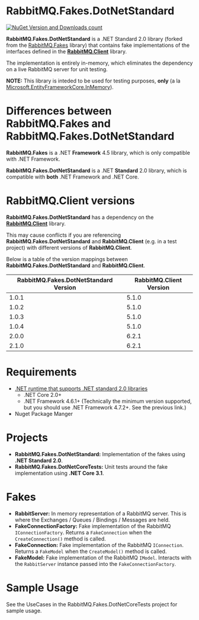 # RabbitMQ.Fakes.DotNetStandard

[![NuGet Version and Downloads count](https://buildstats.info/nuget/RabbitMQ.Fakes.DotNetStandard)](https://www.nuget.org/packages/RabbitMQ.Fakes.DotNetStandard)

__RabbitMQ.Fakes.DotNetStandard__ is a .NET Standard 2.0 library (forked from the [RabbitMQ.Fakes](https://github.com/Parametric/RabbitMQ.Fakes) library) that contains fake implementations of the interfaces defined in the __[RabbitMQ.Client](https://github.com/rabbitmq/rabbitmq-dotnet-client)__ library.

The implementation is entirely in-memory, which eliminates the dependency on a live RabbitMQ server for unit testing.

__NOTE:__ This library is inteded to be used for testing purposes, __only__ (a la [Microsoft.EntityFrameworkCore.InMemory](https://www.nuget.org/packages/Microsoft.EntityFrameworkCore.InMemory/)).

# Differences between RabbitMQ.Fakes and RabbitMQ.Fakes.DotNetStandard

__RabbitMQ.Fakes__ is a .NET __Framework__ 4.5 library, which is only compatible with .NET Framework.

__RabbitMQ.Fakes.DotNetStandard__ is a .NET __Standard__ 2.0 library, which is compatible with __both__ .NET Framework and .NET Core.

# RabbitMQ.Client versions

__RabbitMQ.Fakes.DotNetStandard__ has a dependency on the __[RabbitMQ.Client](https://github.com/rabbitmq/rabbitmq-dotnet-client)__ library.

This may cause conflicts if you are referencing __RabbitMQ.Fakes.DotNetStandard__ and __RabbitMQ.Client__ (e.g. in a test project) with different versions of __RabbitMQ.Client__.

Below is a table of the version mappings between __RabbitMQ.Fakes.DotNetStandard__ and __RabbitMQ.Client__.

| RabbitMQ.Fakes.DotNetStandard Version | RabbitMQ.Client Version |
| --- | --- |
| 1.0.1 | 5.1.0 |
| 1.0.2 | 5.1.0 |
| 1.0.3 | 5.1.0 |
| 1.0.4 | 5.1.0 |
| 2.0.0 | 6.2.1 |
| 2.1.0 | 6.2.1 |

# Requirements
* [.NET runtime that supports .NET standard 2.0 libraries](https://docs.microsoft.com/en-us/dotnet/standard/net-standard)
  * .NET Core 2.0+
  * .NET Framework 4.6.1+ (Technically the minimum version supported, but you should use .NET Framework 4.7.2+. See the previous link.)
* Nuget Package Manger

# Projects
* __RabbitMQ.Fakes.DotNetStandard:__ Implementation of the fakes using __.NET Standard 2.0__.
* __RabbitMQ.Fakes.DotNetCoreTests:__ Unit tests around the fake implementation using __.NET Core 3.1__.

# Fakes
* __RabbitServer:__ In memory representation of a RabbitMQ server. This is where the Exchanges / Queues / Bindings / Messages are held.
* __FakeConnectionFactory:__ Fake implementation of the RabbitMQ `IConnectionFactory`. Returns a `FakeConnection` when the `CreateConnection()` method is called.
* __FakeConnection:__ Fake implementation of the RabbitMQ `IConnection`. Returns a `FakeModel` when the `CreateModel()` method is called.
* __FakeModel:__ Fake implementation of the RabbitMQ `IModel`. Interacts with the `RabbitServer` instance passed into the `FakeConnectionFactory`.

# Sample Usage
See the UseCases in the RabbitMQ.Fakes.DotNetCoreTests project for sample usage.
